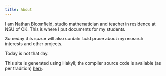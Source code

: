 ```yaml
---
title: About
---
```


I am Nathan Bloomfield, studio mathematician and teacher in residence at NSU of OK. This is where I put documents for my students.

Someday this space will also contain lucid prose about my research interests and other projects.

Today is not that day.

This site is generated using Hakyll; the compiler source code is available (as per tradition) [here](/site.html).
